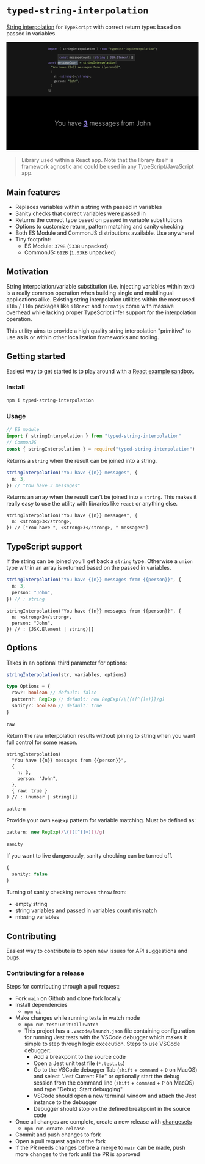 # `typed-string-interpolation`

[String interpolation](https://en.wikipedia.org/wiki/String_interpolation) for `TypeScript` with correct return types based on passed in variables.

![Library in use with React](docs/cover.png)

> Library used within a React app. Note that the library itself is framework agnostic and could be used in any TypeScript/JavaScript app.

## Main features

- Replaces variables within a string with passed in variables
- Sanity checks that correct variables were passed in
- Returns the correct type based on passed in variable substitutions
- Options to customize return, pattern matching and sanity checking
- Both ES Module and CommonJS distributions available. Use anywhere!
- Tiny footprint:
  - ES Module: `379B` (`533B` unpacked)
  - CommonJS: `612B` (`1.03kB` unpacked)

## Motivation

String interpolation/variable substitution (i.e. injecting variables within text) is a really common operation when building single and multilingual applications alike. Existing string interpolation utilities within the most used `i18n` / `l10n` packages like `i18next` and `formatjs` come with massive overhead while lacking proper TypeScript infer support for the interpolation operation.

This utility aims to provide a high quality string interpolation "primitive" to use as is or within other localization frameworks and tooling.

## Getting started

Easiest way to get started is to play around with a [React example sandbox](https://codesandbox.io/p/sandbox/typed-string-interpolation-react-example-slpjgp?file=%2Fsrc%2Fmain.tsx).

### Install

```bash
npm i typed-string-interpolation
```

### Usage

```ts
// ES module
import { stringInterpolation } from "typed-string-interpolation"
// CommonJS
const { stringInterpolation } = require("typed-string-interpolation")
```

Returns a `string` when the result can be joined into a string.

```ts
stringInterpolation("You have {{n}} messages", {
  n: 3,
}) // "You have 3 messages"
```

Returns an array when the result can't be joined into a `string`. This makes it really easy to use the utility with libraries like `react` or anything else.

```tsx
stringInterpolation("You have {{n}} messages", {
  n: <strong>3</strong>,
}) // ["You have ", <strong>3</strong>, " messages"]
```

## TypeScript support

If the string can be joined you'll get back a `string` type. Otherwise a `union` type within an array is returned based on the passed in variables.

```ts
stringInterpolation("You have {{n}} messages from {{person}}", {
  n: 3,
  person: "John",
}) // : string
```

```tsx
stringInterpolation("You have {{n}} messages from {{person}}", {
  n: <strong>3</strong>,
  person: "John",
}) // : (JSX.Element | string)[]
```

## Options

Takes in an optional third parameter for options:

```js
stringInterpolation(str, variables, options)
```

```ts
type Options = {
  raw?: boolean // default: false
  pattern?: RegExp // default: new RegExp(/\{{([^{]+)}}/g)
  sanity?: boolean // default: true
}
```

`raw`

Return the raw interpolation results without joining to string when you want full control for some reason.

```tsx
stringInterpolation(
  "You have {{n}} messages from {{person}}",
  {
    n: 3,
    person: "John",
  },
  { raw: true }
) // : (number | string)[]
```

`pattern`

Provide your own `RegExp` pattern for variable matching. Must be defined as:

```ts
pattern: new RegExp(/\{{([^{]+)}}/g)
```

`sanity`

If you want to live dangerously, sanity checking can be turned off.

```ts
{
  sanity: false
}
```

Turning of sanity checking removes `throw` from:

- empty string
- string variables and passed in variables count mismatch
- missing variables

## Contributing

Easiest way to contribute is to open new issues for API suggestions and bugs.

### Contributing for a release

Steps for contributing through a pull request:

- Fork `main` on Github and clone fork locally
- Install dependencies
  - `npm ci`
- Make changes while running tests in watch mode
  - `npm run test:unit:all:watch`
  - This project has a `.vscode/launch.json` file containing configuration for running Jest tests with the VSCode debugger which makes it simple to step through logic excecution. Steps to use VSCode debugger:
    - Add a breakpoint to the source code
    - Open a Jest unit test file (`*.test.ts`)
    - Go to the VSCode debugger Tab (`shift` + `command` + `D` on MacOS) and select "Jest Current File" or optionally start the debug session from the command line (`shift` + `command` + `P` on MacOS) and type "Debug: Start debugging"
    - VSCode should open a new terminal window and attach the Jest instance to the debugger
    - Debugger should stop on the defined breakpoint in the source code
- Once all changes are complete, create a new release with [changesets](https://github.com/changesets/changesets)
  - `npm run create-release`
- Commit and push changes to fork
- Open a pull request against the fork
- If the PR needs changes before a merge to `main` can be made, push more changes to the fork until the PR is approved
